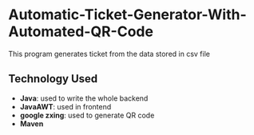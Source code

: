 # Automatic-Ticket-Generator-With-Automated-QR-Code
This program generates ticket from the data stored in csv file

## Technology Used 
* **Java**: used to write the whole backend 
* **JavaAWT**: used in frontend 
* **google zxing**: used to generate QR code
* **Maven**
